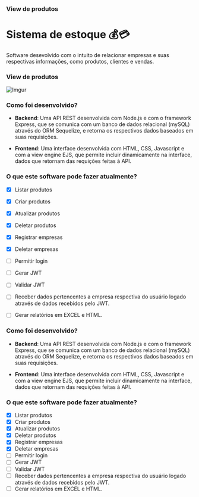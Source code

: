### View de produtos
# Sistema de estoque :moneybag::credit_card:
Software desevolvido com o intuito de relacionar empresas e suas respectivas informações, como produtos, clientes e vendas.

### View de produtos
![Imgur](https://i.imgur.com/EqUa335.png)

### Como foi desenvolvido?
* **Backend**: Uma API REST desenvolvida com Node.js e com o framework Express, que se comunica com um banco de dados relacional (mySQL) através do ORM Sequelize, e retorna os respectivos dados baseados em suas requisições.

* **Frontend**: Uma interface desenvolvida com HTML, CSS, Javascript e com a view engine EJS, que permite incluir dinamicamente na interface, dados que retornam das requições feitas à API.


### O que este software pode fazer atualmente?
- [X] Listar produtos
- [X] Criar produtos
- [X] Atualizar produtos
- [X] Deletar produtos
- [X] Registrar empresas
- [X] Deletar empresas
- [ ] Permitir login
- [ ] Gerar JWT
- [ ] Validar JWT
- [ ] Receber dados pertencentes a empresa respectiva do usuário logado através de dados recebidos pelo JWT.
- [ ] Gerar relatórios em EXCEL e HTML.


### Como foi desenvolvido?
* **Backend**: Uma API REST desenvolvida com Node.js e com o framework Express, que se comunica com um banco de dados relacional (mySQL) através do ORM Sequelize, e retorna os respectivos dados baseados em suas requisições.

* **Frontend**: Uma interface desenvolvida com HTML, CSS, Javascript e com a view engine EJS, que permite incluir dinamicamente na interface, dados que retornam das requições feitas à API.


### O que este software pode fazer atualmente?
- [X] Listar produtos
- [X] Criar produtos
- [X] Atualizar produtos
- [X] Deletar produtos
- [X] Registrar empresas
- [X] Deletar empresas
- [ ] Permitir login
- [ ] Gerar JWT
- [ ] Validar JWT
- [ ] Receber dados pertencentes a empresa respectiva do usuário logado através de dados recebidos pelo JWT.
- [ ] Gerar relatórios em EXCEL e HTML.
